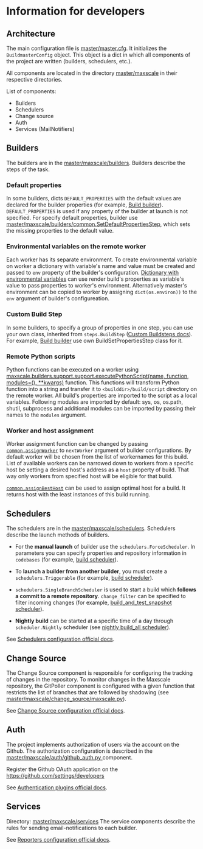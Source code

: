 # Information for developers

## Architecture

The main configuration file is [master/master.cfg](https://github.com/mariadb-corporation/maxscale-buildbot/blob/master/master/master.cfg). It initializes the `BuildmasterConfig` object. This object is a dict in which all components of the project are written (builders, schedulers, etc.).

All components are located in the directory [master/maxscale](https://github.com/mariadb-corporation/maxscale-buildbot/tree/master/master/maxscale) in their respective directories.

List of components:
* Builders
* Schedulers
* Change source
* Auth
* Services (MailNotifiers)

## Builders

The builders are in the [master/maxscale/builders](https://github.com/mariadb-corporation/maxscale-buildbot/blob/master/master/maxscale/builders). Builders describe the steps of the task.

### Default properties
In some builders, dicts `DEFAULT_PROPERTIES` with the default values are declared for the builder properties (for example, [Build builder](https://github.com/mariadb-corporation/maxscale-buildbot/blob/master/master/maxscale/builders/build.py)). `DEFAULT_PROPERTIES` is used if any property of the builder at launch is not specified. For specify default properties, builder use [master/maxscale/builders/common.SetDefaultPropertiesStep](https://github.com/mariadb-corporation/maxscale-buildbot/blob/master/master/maxscale/builders/support/common.py), which sets the missing properties to the default value.

### Environmental variables on the remote worker
Each worker has its separate environment. To create environmental variable on worker a dictionary with variable's name and value must be created and passed to `env` property of the builder's configuration.
[Dictionary with environmental variables](https://github.com/mariadb-corporation/maxscale-buildbot/blob/master/master/maxscale/builders/build.py#L8) can use render build's properties as variable's value to pass properties to worker's environment.
Alternatively master's environment can be copied to worker by assigning `dict(os.environ))` to the `env` argument of builder's configureation.

### Custom Build Step
In some builders, to specify a group of properties in one step, you can use your own class, inherited from `steps.BuildStep` ([Custom Buildsteps docs](http://docs.buildbot.net/current/manual/customization.html#writing-new-buildsteps)). For example,  [Build builder](https://github.com/mariadb-corporation/maxscale-buildbot/blob/master/master/maxscale/builders/build.py) use own BuildSetPropertiesStep class for it.

### Remote Python scripts
Python functions can be executed on a worker using [maxscale.builders.support.support.executePythonScript(name, function, modules=(), **kwargs)](https://github.com/mariadb-corporation/maxscale-buildbot/blob/master/master/maxscale/builders/support/support.py#L50) function. This functions will transform Python function into a string and transfer it to `<builddir>/build/script` directory on the remote worker.
All build's properties are imported to the script as a local variables. Following modules are imported by default: sys, os, os.path, shutil, subprocess and additional modules can be imported by passing their names to the `modules` argument.

### Worker and host assignment
Worker assignment function can be changed by passing [`common.assignWorker`](https://github.com/mariadb-corporation/maxscale-buildbot/blob/master/master/maxscale/builders/support/common.py#L197) to `nextWorker` argument of builder configurations.
By default worker will be chosen from the list of workernames for this build. List of available workers can be narrowed down to workers from a specific host be setting a desired host's address as a `host` property of build.
That way only workers from specified host will be eligible for that build.

[`common.assignBestHost`](https://github.com/mariadb-corporation/maxscale-buildbot/blob/master/master/maxscale/builders/support/common.py#L212) can be used to assign optimal host for a build. It returns host with the least instances of this build running.

## Schedulers
The schedulers are in the [master/maxscale/schedulers](https://github.com/mariadb-corporation/maxscale-buildbot/blob/master/master/maxscale/schedulers). Schedulers describe the launch methods of builders.

* For the **manual launch** of builder use the `schedulers.ForceScheduler`. In parameters you can specify properties and repository information in `codebases` (for example, [build scheduler](https://github.com/mariadb-corporation/maxscale-buildbot/blob/master/master/maxscale/schedulers/build.py)).

* To **launch a builder from another builder**, you must create a `schedulers.Triggerable` (for example, [build scheduler](https://github.com/mariadb-corporation/maxscale-buildbot/blob/master/master/maxscale/schedulers/build.py)).

* `schedulers.SingleBranchScheduler` is used to start a build which **follows a commit to a remote repository**. `change_filter` can be specified to filter incoming changes (for example, [build_and_test_snapshot scheduler](https://github.com/mariadb-corporation/maxscale-buildbot/blob/master/master/maxscale/schedulers/build_and_test_snapshot.py)).

* **Nightly build** can be started at a specific time of a day through `scheduler.Nightly` scheduler (see [nightly build_all scheduler](https://github.com/mariadb-corporation/maxscale-buildbot/blob/master/master/maxscale/schedulers/build_all.py)).

See [Schedulers configuration official docs](http://docs.buildbot.net/current/manual/cfg-schedulers.html).

## Change Source

The Change Source component is responsible for configuring the tracking of changes in the repository. To monitor changes in the Maxscale repository, the GitPoller component is configured with a given function that restricts the list of branches that are followed by shadowing (see [master/maxscale/change_source/maxscale.py](https://github.com/mariadb-corporation/maxscale-buildbot/blob/master/master/maxscale/change_source/maxscale.py)).

See [Change Source configuration official docs](http://docs.buildbot.net/current/manual/cfg-changesources.html).

## Auth

The project implements authorization of users via the account on the Github. The authorization configuration is described in the [master/maxscale/auth/github_auth.py
](https://github.com/mariadb-corporation/maxscale-buildbot/blob/master/master/maxscale/auth/github_auth.py) component. 

Register the Github OAuth application on the https://github.com/settings/developers

See [Authentication plugins official docs](http://docs.buildbot.net/current/manual/cfg-www.html#web-authentication).

## Services

Directory: [master/maxscale/services](https://github.com/mariadb-corporation/maxscale-buildbot/blob/master/master/maxscale/services/build.py)
The service components describe the rules for sending email-notifications to each builder.

See [Reporters configuration official docs](http://docs.buildbot.net/current/manual/cfg-reporters.html).
